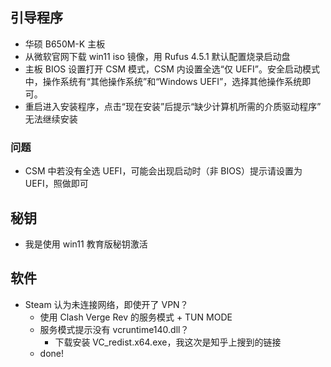 ## 引导程序

- 华硕 B650M-K 主板
- 从微软官网下载 win11 iso 镜像，用 Rufus 4.5.1 默认配置烧录启动盘
- 主板 BIOS 设置打开 CSM 模式，CSM 内设置全选“仅 UEFI”。安全启动模式中，操作系统有“其他操作系统”和“Windows UEFI”，选择其他操作系统即可。
- 重启进入安装程序，点击“现在安装”后提示“缺少计算机所需的介质驱动程序” 无法继续安装

### 问题

- CSM 中若没有全选 UEFI，可能会出现启动时（非 BIOS）提示请设置为 UEFI，照做即可

## 秘钥

- 我是使用 win11 教育版秘钥激活

## 软件

- Steam 认为未连接网络，即使开了 VPN？
    - 使用 Clash Verge Rev 的服务模式 + TUN MODE
    - 服务模式提示没有 vcruntime140.dll？
        - 下载安装 VC_redist.x64.exe，我这次是知乎上搜到的链接
    - done!

